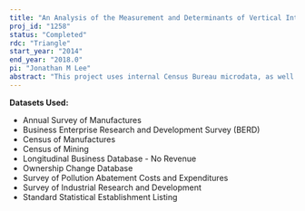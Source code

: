 ```yaml
---
title: "An Analysis of the Measurement and Determinants of Vertical Integration"
proj_id: "1258"
status: "Completed"
rdc: "Triangle"
start_year: "2014"
end_year: "2018.0"
pi: "Jonathan M Lee"
abstract: "This project uses internal Census Bureau microdata, as well as inspection data from the Mine Safety and Health Administration (MSHA), to study the effects of product differentiation and regulatory compliance on the vertical integration of select production processes within a company. In particular, this research focuses on the vertical integration of mining, pulp production, foundries, die casting, etc. across NAICS industries 311, 321, 322, 323, 327, 331, 332, and 334. The project analyzes the impact of transaction costs on firms' decisions to integrate vertically integrate. This research develops methods for accurately aggregating vertical integration data to the firm level, as well as develops methods for handling data with missing values and measurement error. "
---
```


**Datasets Used:**

  - Annual Survey of Manufactures 
  - Business Enterprise Research and Development Survey (BERD) 
  - Census of Manufactures 
  - Census of Mining 
  - Longitudinal Business Database - No Revenue 
  - Ownership Change Database 
  - Survey of Pollution Abatement Costs and Expenditures 
  - Survey of Industrial Research and Development 
  - Standard Statistical Establishment Listing 

